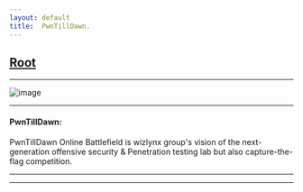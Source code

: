 ```yaml
---
layout: default
title:  PwnTillDawn.
---
```


<h2 class="menu-header" id="index"><a href="../../index.html">Root</a></h2>
<hr>

![image](https://github.com/sec-fortress/sec-fortress.github.io/assets/132317714/17df34e5-86a6-49d5-92fa-cf406108e612)

* * *
<h4 class="menu-header" id="pwntilldawn">PwnTillDawn:</h4>
PwnTillDawn Online Battlefield is wizlynx group's vision of the next-generation offensive security & Penetration testing lab but also capture-the-flag competition.<hr>
<hr>

